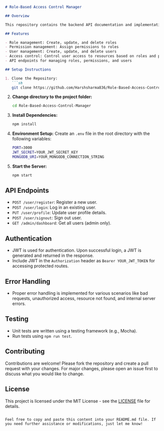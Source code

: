 
```markdown
# Role-Based Access Control Manager

## Overview

This repository contains the backend API documentation and implementation for a Role-Based Access Control (RBAC) manager. The API allows users to manage roles, permissions, and user access to resources based on their roles. Key technologies used include Node.js for the backend, JWT authentication, and MongoDB as the database.

## Features

- Role management: Create, update, and delete roles
- Permission management: Assign permissions to roles
- User management: Create, update, and delete users
- Access control: Control user access to resources based on roles and permissions
- API endpoints for managing roles, permissions, and users

## Setup Instructions

1. Clone the Repository:
   ```sh
   git clone https://github.com/Harshsharma836/Role-Based-Access-Control-Manager.git
   ```

2. **Change directory to the project folder:**
   ```sh
   cd Role-Based-Access-Control-Manager
   ```

3. **Install Dependencies:** 
   ```sh
   npm install
   ```

4. **Environment Setup:** 
   Create an `.env` file in the root directory with the following variables:
   ```sh
   PORT=3000
   JWT_SECRET=YOUR_JWT_SECRET_KEY
   MONGODB_URI=YOUR_MONGODB_CONNECTION_STRING
   ```

5. **Start the Server:** 
   ```sh
   npm start
   ```

## API Endpoints

- `POST /user/register`: Register a new user.
- `POST /user/login`: Log in an existing user.
- `PUT /user/profile`: Update user profile details.
- `POST /user/signout`: Sign out user.
- `GET /admin/dashboard`: Get all users (admin only).

## Authentication

- JWT is used for authentication. Upon successful login, a JWT is generated and returned in the response.
- Include JWT in the `Authorization` header as `Bearer YOUR_JWT_TOKEN` for accessing protected routes.

## Error Handling

- Proper error handling is implemented for various scenarios like bad requests, unauthorized access, resource not found, and internal server errors.

## Testing

- Unit tests are written using a testing framework (e.g., Mocha).
- Run tests using `npm run test`.

## Contributing

Contributions are welcome! Please fork the repository and create a pull request with your changes. For major changes, please open an issue first to discuss what you would like to change.

## License

This project is licensed under the MIT License - see the [LICENSE](LICENSE) file for details.
```

Feel free to copy and paste this content into your README.md file. If you need further assistance or modifications, just let me know!